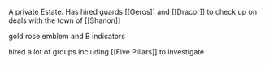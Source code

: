 A private Estate. Has hired guards [[Geros]] and [[Dracor]] to check up on deals with the town of [[Shanon]]

gold rose emblem and B indicators

hired a lot of groups including [[Five Pillars]] to investigate